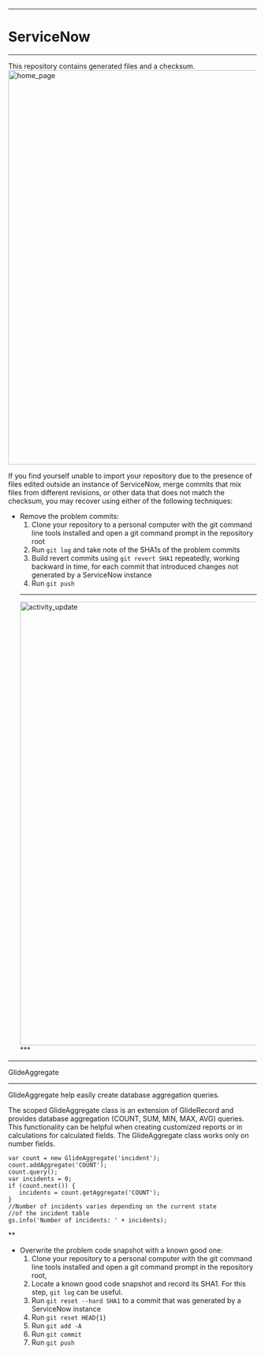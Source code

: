 ***
# ServiceNow
***
This repository contains generated files and a checksum.
<img width="800" alt="home_page" src="https://user-images.githubusercontent.com/23619819/35185980-9412fdce-fe04-11e7-9de0-c22548180467.PNG">


If you find yourself unable to import your repository due to the presence of files edited outside an instance of ServiceNow, merge commits that mix files from different revisions, or other data that does not match the checksum, you may recover using either of the following techniques:
* Remove the problem commits:
  1. Clone your repository to a personal computer with the git command line tools installed and open a git command prompt in the repository root
  2. Run `git log` and take note of the SHA1s of the problem commits
  3. Build revert commits using `git revert SHA1` repeatedly, working backward in time, for each commit that introduced changes not generated by a ServiceNow instance
  4. Run `git push`
  ***
  <img width="900" alt="activity_update" src="https://user-images.githubusercontent.com/23619819/35196930-afeef1cc-fea6-11e7-8dd0-d2c75244d0b5.PNG">
  ***
***
GlideAggregate
***
GlideAggregate help easily create database aggregation queries.

The scoped GlideAggregate class is an extension of GlideRecord and provides database aggregation (COUNT, SUM, MIN, MAX, AVG) queries. This functionality can be helpful when creating customized reports or in calculations for calculated fields. The GlideAggregate class works only on number fields.
```
var count = new GlideAggregate('incident');
count.addAggregate('COUNT');
count.query();
var incidents = 0;
if (count.next()) {
   incidents = count.getAggregate('COUNT');
}
//Number of incidents varies depending on the current state
//of the incident table
gs.info('Number of incidents: ' + incidents);
```
**
* Overwrite the problem code snapshot with a known good one:
  1. Clone your repository to a personal computer with the git command line tools installed and open a git command prompt in the repository root,
  2. Locate a known good code snapshot and record its SHA1. For this step, `git log` can be useful.
  2. Run `git reset --hard SHA1` to a commit that was generated by a ServiceNow instance
  3. Run `git reset HEAD{1}`
  4. Run `git add -A`
  5. Run `git commit`
  6. Run `git push`
